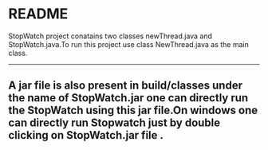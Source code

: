 <html>
<body>
<h1>README</h1>

StopWatch project conatains two classes newThread.java and
StopWatch.java.To run this project use class NewThread.java
as the main class.

----------------------------------------------------------------

A jar file is also present in build/classes under the name of 
StopWatch.jar one can directly run the StopWatch using this jar 
file.On windows one can directly run Stopwatch just by double
clicking on StopWatch.jar file .
----------------------------------------------------------------
